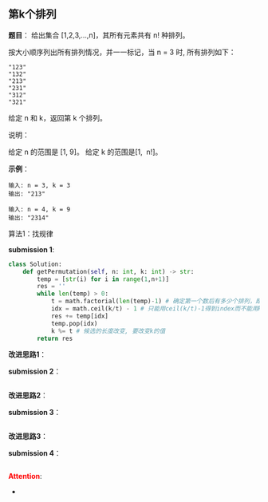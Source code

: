 ## 第k个排列
**题目**：
给出集合 [1,2,3,…,n]，其所有元素共有 n! 种排列。

按大小顺序列出所有排列情况，并一一标记，当 n = 3 时, 所有排列如下：
```
"123"
"132"
"213"
"231"
"312"
"321"
```
给定 n 和 k，返回第 k 个排列。

说明：

给定 n 的范围是 [1, 9]。
给定 k 的范围是[1,  n!]。


**示例**：
```
输入: n = 3, k = 3
输出: "213"
```
```
输入: n = 4, k = 9
输出: "2314"
```


算法1：找规律

**submission 1**:
```python
class Solution:
    def getPermutation(self, n: int, k: int) -> str:
        temp = [str(i) for i in range(1,n+1)]
        res = ''
        while len(temp) > 0:
            t = math.factorial(len(temp)-1) # 确定第一个数后有多少个排列，即(n-1)!
            idx = math.ceil(k/t) - 1 # 只能用ceil(k/t)-1得到index而不能用k//t, 否则在k==t时会出错
            res += temp[idx]
            temp.pop(idx)
            k %= t # 候选的长度改变, 要改变k的值
        return res
```


**改进思路1**：


**submission 2**：
```python

```


**改进思路2**：

**submission 3**：
```python

```


**改进思路3**：

**submission 4**：
```python

```


<font color="#FF0000">**Attention**</font>:

- 
